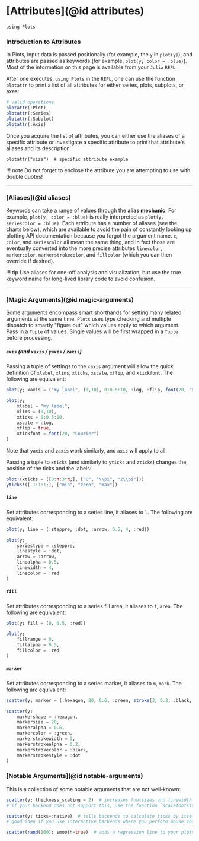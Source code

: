 # [Attributes](@id attributes)

```@setup attr
using Plots
```

### Introduction to Attributes
In Plots, input data is passed positionally (for example, the `y` in `plot(y)`), and attributes are passed as keywords (for example, `plot(y; color = :blue)`).
Most of the information on this page is available from your `Julia` `REPL`.

After one executes, `using Plots` in the `REPL`, one can use the function `plotattr` to print a list of all attributes for either series, plots, subplots, or axes:
```julia
# valid operations
plotattr(:Plot)
plotattr(:Series)
plotattr(:Subplot)
plotattr(:Axis)
```

Once you acquire the list of attributes, you can either use the aliases of a specific attribute or investigate a specific attribute to print that attribute's aliases and its description:
```@repl attr
plotattr("size")  # specific attribute example
```

!!! note
    Do not forget to enclose the attribute you are attempting to use with double quotes!

---

### [Aliases](@id aliases)
Keywords can take a range of values through the **alias mechanic**.  For example, `plot(y, color = :blue)` is really interpreted as `plot(y, seriescolor = :blue)`.  Each attribute has a number of aliases (see the charts below), which are available to avoid the pain of constantly looking up plotting API documentation because you forgot the argument name.  `c`, `color`, and `seriescolor` all mean the same thing, and in fact those are eventually converted into the more precise attributes `linecolor`, `markercolor`, `markerstrokecolor`, and `fillcolor` (which you can then override if desired).

!!! tip
    Use aliases for one-off analysis and visualization, but use the true keyword name for long-lived library code to avoid confusion.

---

### [Magic Arguments](@id magic-arguments)
Some arguments encompass smart shorthands for setting many related arguments at the same time.
`Plots` uses type checking and multiple dispatch to smartly "figure out" which values apply to which argument.
Pass in a `Tuple` of values.  Single values will be first wrapped in a `Tuple` before processing.

##### `axis` (and `xaxis` / `yaxis` / `zaxis`)
Passing a tuple of settings to the `xaxis` argument will allow the quick definition of `xlabel`, `xlims`, `xticks`, `xscale`, `xflip`, and `xtickfont`.
The following are equivalent:
```julia
plot(y; xaxis = ("my label", (0,10), 0:0.5:10, :log, :flip, font(20, "Courier")))

plot(y;
    xlabel = "my label",
    xlims = (0,10),
    xticks = 0:0.5:10,
    xscale = :log,
    xflip = true,
    xtickfont = font(20, "Courier")
)
```
Note that `yaxis` and `zaxis` work similarly, and `axis` will apply to all.

Passing a tuple to `xticks` (and similarly to `yticks` and `zticks`) changes the position of the ticks and the labels:
```julia
plot!(xticks = ([0:π:3*π;], ["0", "\\pi", "2\\pi"]))
yticks!([-1:1:1;], ["min", "zero", "max"])
```

##### `line`
Set attributes corresponding to a series line, it aliases to `l`.
The following are equivalent:
```julia
plot(y; line = (:steppre, :dot, :arrow, 0.5, 4, :red))

plot(y;
    seriestype = :steppre,
    linestyle = :dot,
    arrow = :arrow,
    linealpha = 0.5,
    linewidth = 4,
    linecolor = :red
)
```

##### `fill`
Set attributes corresponding to a series fill area, it aliases to `f`, `area`.
The following are equivalent:
```julia
plot(y; fill = (0, 0.5, :red))

plot(y;
    fillrange = 0,
    fillalpha = 0.5,
    fillcolor = :red
)
```

##### `marker`
Set attributes corresponding to a series marker, it aliases to `m`, `mark`.
The following are equivalent:
```julia
scatter(y; marker = (:hexagon, 20, 0.6, :green, stroke(3, 0.2, :black, :dot)))

scatter(y;
    markershape = :hexagon,
    markersize = 20,
    markeralpha = 0.6,
    markercolor = :green,
    markerstrokewidth = 3,
    markerstrokealpha = 0.2,
    markerstrokecolor = :black,
    markerstrokestyle = :dot
)
```

### [Notable Arguments](@id notable-arguments)
This is a collection of some notable arguments that are not well-known:
```julia
scatter(y; thickness_scaling = 2)  # increases fontsizes and linewidth by factor 2, good for presentations and posters
# if your backend does not support this, use the function `scalefontsizes(2)` that scales  the default fontsizes.

scatter(y; ticks=:native)  # tells backends to calculate ticks by itself
# good idea if you use interactive backends where you perform mouse zooming.

scatter(rand(100); smooth=true)  # adds a regression line to your plots
```
